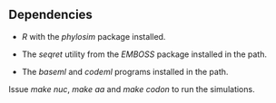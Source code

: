Dependencies
------------

* *R* with the *phylosim* package installed.

* The *seqret* utility from the *EMBOSS* package installed in the path.

* The *baseml* and *codeml* programs installed in the path.

Issue _make nuc_, _make aa_ and _make codon_ to run the simulations.
